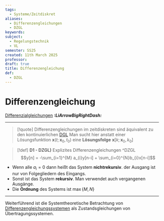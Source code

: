 ```yaml
---
tags:
  - Systeme/Zeitdiskret
aliases:
  - Differenzengleichungen
  - DZGL
keywords: 
subject:
  - Regelungstechnik
  - VL
semester: SS25
created: 11th March 2025
professor: 
draft: true
title: Differenzengleichung
def:
  - DZGL
---
```

 
# Differenzengleichung

[Differenzialgleichungen](GDGL.md) ***:LiArrowBigRightDash:***

---

> [!quote] Differenzengleichungen im zeitdiskreten sind äquivalent zu den kontinuierlichen [DGL](GDGL.md)
> Man sucht hier anstatt einer Lösungsfunktion $\mathbf{x}(t;\mathbf{x}_{0}, t_{0})$ eine **Lösungsfolge** $\mathbf{x}[k;\mathbf{x}_{0},k_{0}]$


> [!def] **D1 - DZGL)** Explizites Differenzengleichungen ^DZGL
> $$y[n] = -\sum_{i=1}^{M} a_{i}y[n-i] + \sum_{i=0}^{N}b_{i}x[n-i]$$

- Wenn alle $a_{i}=0$ dann heißt das System **nichtrekursiv**. der Ausgang ist nur von Folgegliedern des Eingangs.
- Sonst ist das System **rekursiv**. Man verwendet auch vergangenen Ausgänge.
- Die **Ordnung** des Systems ist $\max\{M,N\}$

---

Weiterführend ist die Systemtheoretische Betrachtung von [Differenzengleichungssystemen](../../Systemtheorie/DZGL-Systeme.md) als Zustandsgleichungen von Übertragungssystemen.